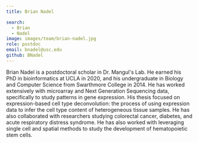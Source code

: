 ```yaml
---
title: Brian Nadel

search:
  - Brian 
  - Nadel
image: images/team/brian-nadel.jpg
role: postdoc
email: bnadel@usc.edu
github: BNadel
---
```


Brian Nadel is a postdoctoral scholar in Dr. Mangul's Lab. He earned his PhD in bioinformatics at UCLA in 2020, and his undergraduate in Biology and Computer Science from Swarthmore College in 2014. He has worked extensively with microarray and Next Generation Sequencing data, specifically to study patterns in gene expression. His thesis focused on expression-based cell type deconvolution: the process of using expression data to infer the cell type content of heterogeneous tissue samples. He has also collaborated with researchers studying colorectal cancer, diabetes, and acute respiratory distress syndrome. He has also worked with leveraging single cell and spatial methods to study the development of hematopoietic stem cells.
